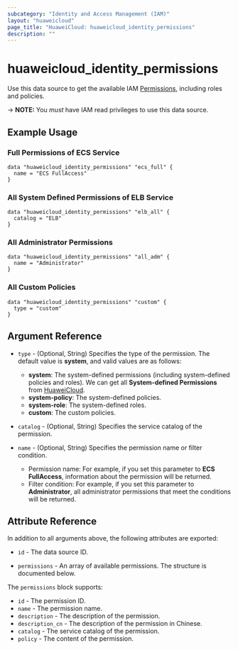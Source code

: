 ```yaml
---
subcategory: "Identity and Access Management (IAM)"
layout: "huaweicloud"
page_title: "HuaweiCloud: huaweicloud_identity_permissions"
description: ""
---
```


# huaweicloud_identity_permissions

Use this data source to get the available IAM [Permissions](https://support.huaweicloud.com/intl/en-us/productdesc-iam/iam_01_0023.html#section5),
including roles and policies.

-> **NOTE:** You *must* have IAM read privileges to use this data source.

## Example Usage

### Full Permissions of ECS Service

```hcl
data "huaweicloud_identity_permissions" "ecs_full" {
  name = "ECS FullAccess"
}
```

### All System Defined Permissions of ELB Service

```hcl
data "huaweicloud_identity_permissions" "elb_all" {
  catalog = "ELB"
}
```

### All Administrator Permissions

```hcl
data "huaweicloud_identity_permissions" "all_adm" {
  name = "Administrator"
}
```

### All Custom Policies

```hcl
data "huaweicloud_identity_permissions" "custom" {
  type = "custom"
}
```

## Argument Reference

* `type` - (Optional, String) Specifies the type of the permission. The default value is **system**, and valid values are
  as follows:
  + **system**: The system-defined permissions (including system-defined policies and roles).
    We can get all **System-defined Permissions** from [HuaweiCloud](https://support.huaweicloud.com/intl/en-us/usermanual-permissions/iam_01_0001.html).
  + **system-policy**: The system-defined policies.
  + **system-role**: The system-defined roles.
  + **custom**: The custom policies.

* `catalog` - (Optional, String) Specifies the service catalog of the permission.

* `name` - (Optional, String) Specifies the permission name or filter condition.
  + Permission name: For example, if you set this parameter to **ECS FullAccess**, information about the permission will
    be returned.
  + Filter condition: For example, if you set this parameter to **Administrator**, all administrator permissions that
    meet the conditions will be returned.

## Attribute Reference

In addition to all arguments above, the following attributes are exported:

* `id` - The data source ID.

* `permissions` - An array of available permissions. The structure is documented below.

The `permissions` block supports:

* `id` - The permission ID.
* `name` - The permission name.
* `description` - The description of the permission.
* `description_cn` - The description of the permission in Chinese.
* `catalog` - The service catalog of the permission.
* `policy` - The content of the permission.
